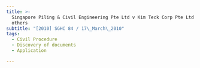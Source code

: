 ```yaml
---
title: >-
  Singapore Piling & Civil Engineering Pte Ltd v Kim Teck Corp Pte Ltd and
  others
subtitle: "[2010] SGHC 84 / 17\_March\_2010"
tags:
  - Civil Procedure
  - Discovery of documents
  - Application

---
```


